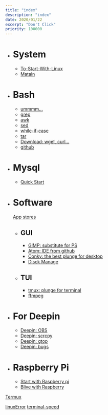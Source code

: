```yaml
---
title: "index"
description: "index"
date: 2020/01/22
excerpt: "Don't Click"
priority: 100000
---
```


- # System
  - [To-Start-With-Linux](To-Start-With-Linux.html)
  - [Matain](Matain.html)

- # Bash
  - [ummmm...](System.html)
  - [grep](grep.html)
  - [awk](awk.html)
  - [sed](sed.html)
  - [while-if-case](while-if-case.html)
  - [tar](tar.html)
  - [Download: wget, curl...](Download-Software.html)
  - [github](github.html)

- # Mysql
	- [Quick Start](mysql.html)
- # Software
  [App stores](Shop-store.html)
  - ## GUI
    - [GIMP: substitute for PS](GIMP.html)
    - [Atom: IDE from github](Atom.html)
    - [Conky: the best plunge for desktop](Conky.html)
    - [Disck Manage](Disck-Manage.html)
  - ## TUI
    - [tmux: plunge for terminal](tmux.html)
    - [ffmpeg](ffmpeg.html)

- # For Deepin
  - [Deepin: OBS](Deepin_OBS.html)
  - [Deepin: scrcpy](Deepin_scrcpy.html)
  - [Deepin: gtop](Deepin_gtop.html)
  - [Deepin: bugs](Deepin15_Bugs.html)

- # Raspberry Pi
  - [Start with Raspberry pi](Start-With-Rasberry-pi.html)
  - [Blive with Raspberry](Blive-with-RasperryPi.html)

[Termux](Termux.html)

[linuxError](linuxError.html)
[terminal-speed](terminal-speed.html)
